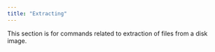 ```yaml
---
title: "Extracting"
---
```


This section is for commands related to extraction of files from a disk image.